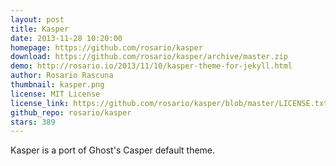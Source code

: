 ```yaml
---
layout: post
title: Kasper
date: 2013-11-28 10:20:00
homepage: https://github.com/rosario/kasper
download: https://github.com/rosario/kasper/archive/master.zip
demo: http://rosario.io/2013/11/10/kasper-theme-for-jekyll.html
author: Rosario Rascuna
thumbnail: kasper.png
license: MIT License
license_link: https://github.com/rosario/kasper/blob/master/LICENSE.txt
github_repo: rosario/kasper
stars: 389
---
```


Kasper is a port of Ghost's Casper default theme.
